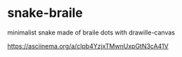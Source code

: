 # snake-braile
minimalist snake made of braile dots with drawille-canvas

https://asciinema.org/a/clpb4YzjxTMwnUxpGtN3cA41V